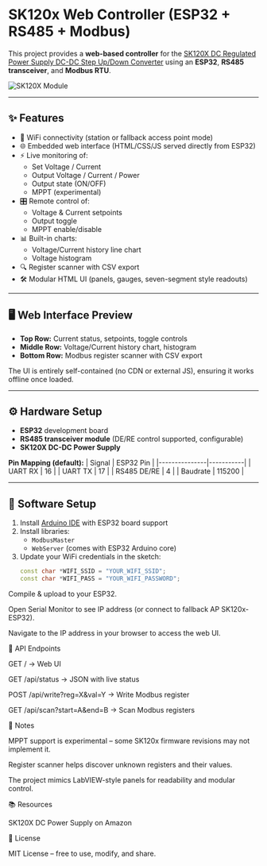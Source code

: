 # SK120x Web Controller (ESP32 + RS485 + Modbus)

This project provides a **web-based controller** for the [SK120X DC Regulated Power Supply DC-DC Step Up/Down Converter](https://www.amazon.com/SK120X-Regulated-Stabilized-Voltage-Converter/dp/B0F18HZD97) using an **ESP32**, **RS485 transceiver**, and **Modbus RTU**.

![SK120X Module](https://m.media-amazon.com/images/I/51RH2QGF4BL._AC_SL1500_.jpg)

---

## ✨ Features
- 📡 WiFi connectivity (station or fallback access point mode)  
- 🌐 Embedded web interface (HTML/CSS/JS served directly from ESP32)  
- ⚡ Live monitoring of:
  - Set Voltage / Current  
  - Output Voltage / Current / Power  
  - Output state (ON/OFF)  
  - MPPT (experimental)  
- 🎛️ Remote control of:
  - Voltage & Current setpoints  
  - Output toggle  
  - MPPT enable/disable  
- 📊 Built-in charts:
  - Voltage/Current history line chart  
  - Voltage histogram  
- 🔍 Register scanner with CSV export  
- 🛠️ Modular HTML UI (panels, gauges, seven-segment style readouts)

---

## 🖥️ Web Interface Preview
- **Top Row:** Current status, setpoints, toggle controls  
- **Middle Row:** Voltage/Current history chart, histogram  
- **Bottom Row:** Modbus register scanner with CSV export  

The UI is entirely self-contained (no CDN or external JS), ensuring it works offline once loaded.

---

## ⚙️ Hardware Setup
- **ESP32** development board  
- **RS485 transceiver module** (DE/RE control supported, configurable)  
- **SK120X DC-DC Power Supply**  

**Pin Mapping (default):**
| Signal        | ESP32 Pin |
|---------------|-----------|
| UART RX       | 16        |
| UART TX       | 17        |
| RS485 DE/RE   | 4         |
| Baudrate      | 115200    |

---

## 🔌 Software Setup
1. Install [Arduino IDE](https://www.arduino.cc/en/software) with ESP32 board support  
2. Install libraries:  
   - `ModbusMaster`  
   - `WebServer` (comes with ESP32 Arduino core)  
3. Update your WiFi credentials in the sketch:  
   ```cpp
   const char *WIFI_SSID = "YOUR_WIFI_SSID";
   const char *WIFI_PASS = "YOUR_WIFI_PASSWORD";
Compile & upload to your ESP32.

Open Serial Monitor to see IP address (or connect to fallback AP SK120x-ESP32).

Navigate to the IP address in your browser to access the web UI.

📡 API Endpoints

GET / → Web UI

GET /api/status → JSON with live status

POST /api/write?reg=X&val=Y → Write Modbus register

GET /api/scan?start=A&end=B → Scan Modbus registers

📝 Notes

MPPT support is experimental – some SK120x firmware revisions may not implement it.

Register scanner helps discover unknown registers and their values.

The project mimics LabVIEW-style panels for readability and modular control.

📚 Resources

SK120X DC Power Supply on Amazon

📜 License

MIT License – free to use, modify, and share.